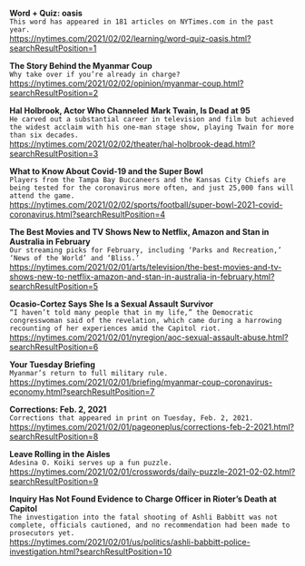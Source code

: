 **Word + Quiz: oasis**\
`This word has appeared in 181 articles on NYTimes.com in the past year.`\
https://nytimes.com/2021/02/02/learning/word-quiz-oasis.html?searchResultPosition=1

**The Story Behind the Myanmar Coup**\
`Why take over if you’re already in charge?`\
https://nytimes.com/2021/02/02/opinion/myanmar-coup.html?searchResultPosition=2

**Hal Holbrook, Actor Who Channeled Mark Twain, Is Dead at 95**\
`He carved out a substantial career in television and film but achieved the widest acclaim with his one-man stage show, playing Twain for more than six decades.`\
https://nytimes.com/2021/02/02/theater/hal-holbrook-dead.html?searchResultPosition=3

**What to Know About Covid-19 and the Super Bowl**\
`Players from the Tampa Bay Buccaneers and the Kansas City Chiefs are being tested for the coronavirus more often, and just 25,000 fans will attend the game.`\
https://nytimes.com/2021/02/02/sports/football/super-bowl-2021-covid-coronavirus.html?searchResultPosition=4

**The Best Movies and TV Shows New to Netflix, Amazon and Stan in Australia in February**\
`Our streaming picks for February, including ‘Parks and Recreation,’ ‘News of the World’ and ‘Bliss.’`\
https://nytimes.com/2021/02/01/arts/television/the-best-movies-and-tv-shows-new-to-netflix-amazon-and-stan-in-australia-in-february.html?searchResultPosition=5

**Ocasio-Cortez Says She Is a Sexual Assault Survivor**\
`“I haven’t told many people that in my life,” the Democratic congresswoman said of the revelation, which came during a harrowing recounting of her experiences amid the Capitol riot.`\
https://nytimes.com/2021/02/01/nyregion/aoc-sexual-assault-abuse.html?searchResultPosition=6

**Your Tuesday Briefing**\
`Myanmar’s return to full military rule.`\
https://nytimes.com/2021/02/01/briefing/myanmar-coup-coronavirus-economy.html?searchResultPosition=7

**Corrections: Feb. 2, 2021**\
`Corrections that appeared in print on Tuesday, Feb. 2, 2021.`\
https://nytimes.com/2021/02/01/pageoneplus/corrections-feb-2-2021.html?searchResultPosition=8

**Leave Rolling in the Aisles**\
`Adesina O. Koiki serves up a fun puzzle.`\
https://nytimes.com/2021/02/01/crosswords/daily-puzzle-2021-02-02.html?searchResultPosition=9

**Inquiry Has Not Found Evidence to Charge Officer in Rioter’s Death at Capitol**\
`The investigation into the fatal shooting of Ashli Babbitt was not complete, officials cautioned, and no recommendation had been made to prosecutors yet.`\
https://nytimes.com/2021/02/01/us/politics/ashli-babbitt-police-investigation.html?searchResultPosition=10


